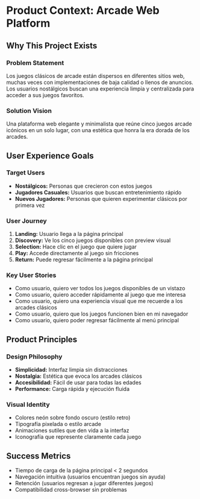# Product Context: Arcade Web Platform

## Why This Project Exists

### Problem Statement
Los juegos clásicos de arcade están dispersos en diferentes sitios web, muchas veces con implementaciones de baja calidad o llenos de anuncios. Los usuarios nostálgicos buscan una experiencia limpia y centralizada para acceder a sus juegos favoritos.

### Solution Vision
Una plataforma web elegante y minimalista que reúne cinco juegos arcade icónicos en un solo lugar, con una estética que honra la era dorada de los arcades.

## User Experience Goals

### Target Users
- **Nostálgicos:** Personas que crecieron con estos juegos
- **Jugadores Casuales:** Usuarios que buscan entretenimiento rápido
- **Nuevos Jugadores:** Personas que quieren experimentar clásicos por primera vez

### User Journey
1. **Landing:** Usuario llega a la página principal
2. **Discovery:** Ve los cinco juegos disponibles con preview visual
3. **Selection:** Hace clic en el juego que quiere jugar
4. **Play:** Accede directamente al juego sin fricciones
5. **Return:** Puede regresar fácilmente a la página principal

### Key User Stories
- Como usuario, quiero ver todos los juegos disponibles de un vistazo
- Como usuario, quiero acceder rápidamente al juego que me interesa
- Como usuario, quiero una experiencia visual que me recuerde a los arcades clásicos
- Como usuario, quiero que los juegos funcionen bien en mi navegador
- Como usuario, quiero poder regresar fácilmente al menú principal

## Product Principles

### Design Philosophy
- **Simplicidad:** Interfaz limpia sin distracciones
- **Nostalgia:** Estética que evoca los arcades clásicos
- **Accesibilidad:** Fácil de usar para todas las edades
- **Performance:** Carga rápida y ejecución fluida

### Visual Identity
- Colores neón sobre fondo oscuro (estilo retro)
- Tipografía pixelada o estilo arcade
- Animaciones sutiles que den vida a la interfaz
- Iconografía que represente claramente cada juego

## Success Metrics
- Tiempo de carga de la página principal < 2 segundos
- Navegación intuitiva (usuarios encuentran juegos sin ayuda)
- Retención (usuarios regresan a jugar diferentes juegos)
- Compatibilidad cross-browser sin problemas 